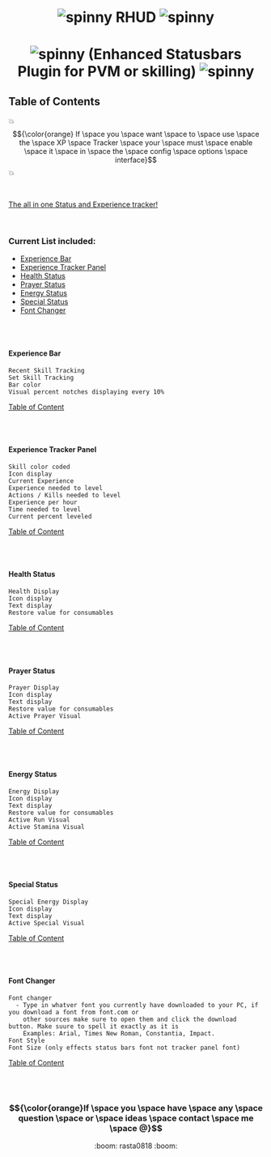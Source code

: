 # <p align="center"> ![spinny](https://www.roleplayerguild.com/img/spinner.gif) RHUD ![spinny](https://www.roleplayerguild.com/img/spinner.gif) </p>
# <p align="center"> ![spinny](https://www.roleplayerguild.com/img/spinner.gif) (Enhanced Statusbars Plugin for PVM or skilling) ![spinny](https://www.roleplayerguild.com/img/spinner.gif) </p>

## Table of Contents

💥$${\color{orange} If \space you \space want \space to \space use \space the \space XP \space Tracker \space your \space must \space enable \space it \space in \space the \space config \space options \space interface}$$:boom:

<br>

[The all in one Status and Experience tracker!](#curent--list--included:)

<br>

### Current List included:
- [Experience Bar](#experience-bar)
- [Experience Tracker Panel](#experience-tracker-panel)
- [Health Status](#health-status)
- [Prayer Status](#prayer-status)
- [Energy Status](#energy-status)
- [Special Status](#special-status)
- [Font Changer](#font-changer)

<br>
<br>

#### Experience Bar
```
Recent Skill Tracking
Set Skill Tracking
Bar color
Visual percent notches displaying every 10%
```
[Table of Content](#table-of-contents)

<br>
<br>

#### Experience Tracker Panel
```
Skill color coded
Icon display
Current Experience
Experience needed to level
Actions / Kills needed to level
Experience per hour
Time needed to level
Current percent leveled
```

[Table of Content](#table-of-contents)

<br>
<br>

#### Health Status
```
Health Display
Icon display
Text display
Restore value for consumables
```

[Table of Content](#table-of-contents)

<br>
<br>

#### Prayer Status
```
Prayer Display
Icon display
Text display
Restore value for consumables
Active Prayer Visual
```

[Table of Content](#table-of-contents)

<br>
<br>

#### Energy Status
```
Energy Display
Icon display
Text display
Restore value for consumables
Active Run Visual
Active Stamina Visual
```

[Table of Content](#table-of-contents)

<br>
<br>

#### Special Status
```
Special Energy Display
Icon display
Text display
Active Special Visual
```

[Table of Content](#table-of-contents)

<br>
<br>

#### Font Changer
```
Font changer
  - Type in whatver font you currently have downloaded to your PC, if you download a font from font.com or
    other sources make sure to open them and click the download button. Make suure to spell it exactly as it is
    Examples: Arial, Times New Roman, Constantia, Impact.
Font Style
Font Size (only effects status bars font not tracker panel font)

```

[Table of Content](#table-of-contents)

<br>
<br>
 
### $${\color{orange}If \space you \space have \space any \space question \space or \space ideas \space contact \space me \space @}$$ 
<p align="center"> :boom: rasta0818 :boom: </p>
